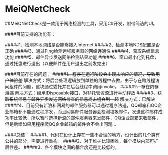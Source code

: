 # MeiQNetCheck

##MeiQNetCheck是一款用于网络检测的工具，采用C#开发，附带简洁的UI。

####目前支持的功能有：

#####1、检测本地网络是否能够接入Internet
#####2、检测本地NDS配置是否正确
#####3、通过Ping检测远程服务器的网络连通性
#####4、获取系统信息功能
#####5、邮件异步发送网络检测结果功能
#####6、窗口最小化到托盘，通过托盘进行退出（以便邮件在用户退出之前发完出）

####目前存在的问题：
#####~~1、程序在运行阶段会出现未响应的情况，导致用户体验差~~
    解决方式：将后台处理逻辑放到单独的线程中去做，由于存在跨线程访问组件的问题，这块通过委托并在后台线程中调用invoke。
#####~~2、存在内存泄漏~~
    解决方式：继承IDisposable接口，对非托管资源进行手动释放
#####~~3、获取系统信息与邮件异步发送网络检查的信息尚未组合到一起~~
    解决方式：已解决
#####4、目前只有新浪和网易的邮件服务器可以通过程序法送，QQ邮箱和QQ企业邮箱都不能通过程序发，而且网易邮件服务器会检测垃圾邮件，发送这种邮件成功率比较低，所以暂时选择新浪的邮件服务器来发邮件，QQ企业邮箱来收邮件，但是后续如果用程序爬QQ企业邮箱的邮件会不会出问题...
    
####总结：
#####1、代码在设计上存在一些不合理的地方，设计出的几个类有公共的部分，需要进行重构。
#####2、对于维护比较困难，每个模块内部可扩展性差。
#####3、各个模块之间的耦合度还是比较低的。

    
